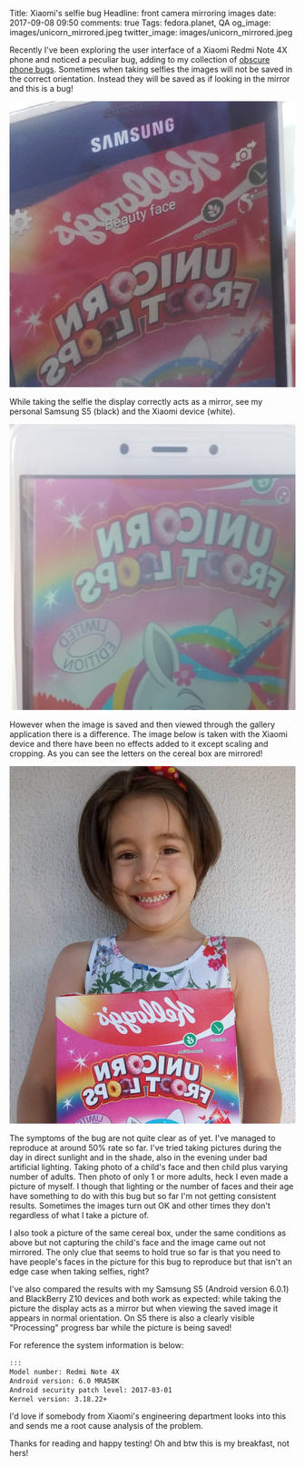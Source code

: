 Title: Xiaomi's selfie bug
Headline: front camera mirroring images
date: 2017-09-08 09:50
comments: true
Tags: fedora.planet, QA
og_image: images/unicorn_mirrored.jpeg
twitter_image: images/unicorn_mirrored.jpeg

Recently I've been exploring the user interface of a Xiaomi Redmi Note 4X
phone and noticed a peculiar bug, adding to my collection of
[obscure phone bugs]({filename}2013-03-19-bug-in-nokia-software-shows-wrong-caller-id.markdown).
Sometimes when taking selfies the images
will not be saved in the correct orientation. Instead they will be saved as
if looking in the mirror and this is a bug!

!["Samsung S5 front screen"](/images/samsung_s5_front_screen.jpg "Samsung S5 front screen")

While taking the selfie the display correctly acts as a mirror, see my personal
Samsung S5 (black) and the Xiaomi device (white).

!["Xiaomi front screen"](/images/xiaomi_front_screen.jpg "Xiaomi front screen")

However when the image is saved and then viewed through the gallery application
there is a difference. The image below is taken with the Xiaomi device and there
have been no effects added to it except scaling and cropping. As you can see
the letters on the cereal box are mirrored!

!["Xiaomi mirrored image"](/images/xiaomi_adi_mirrored.jpeg "Xiaomi mirrored image")

The symptoms of the bug are not quite clear as of yet. I've managed to reproduce at
around 50% rate so far. I've tried taking pictures during the day in direct sunlight
and in the shade, also in the evening under bad artificial lighting.
Taking photo of a child's face and then child plus varying number of adults.
Then photo of only 1 or more adults, heck I even made a picture of myself. I though that
lighting or the number of faces and their age have something to do with this bug
but so far I'm not getting consistent results. Sometimes the images turn out OK
and other times they don't regardless of what I take a picture of.

I also took a picture of the same cereal box, under the same conditions as above but
not capturing the child's face and the image came out not mirrored. The only clue
that seems to hold true so far is that you need to have people's faces in the picture
for this bug to reproduce but that isn't an edge case when taking selfies, right?

I've also compared the results with my Samsung S5 (Android version 6.0.1) and BlackBerry Z10 devices
and both work as expected: while taking the picture the display acts as a mirror
but when viewing the saved image it appears in normal orientation. On S5 there is
also a clearly visible "Processing" progress bar while the picture is being saved!

For reference the system information is below:

    :::
    Model number: Redmi Note 4X
    Android version: 6.0 MRA58K
    Android security patch level: 2017-03-01
    Kernel version: 3.18.22+


I'd love if somebody
from Xiaomi's engineering department looks into this and sends me a root cause analysis
of the problem.

Thanks for reading and happy testing! Oh and btw this is my breakfast, not hers!

